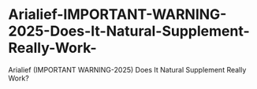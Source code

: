 # Arialief-IMPORTANT-WARNING-2025-Does-It-Natural-Supplement-Really-Work-
Arialief (IMPORTANT WARNING-2025) Does It Natural Supplement Really Work?
